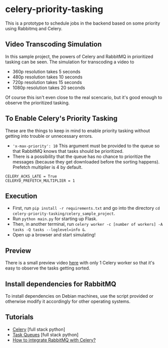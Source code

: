 # celery-priority-tasking
This is a prototype to schedule jobs in the backend based on some priority using Rabbitmq and Celery.

## Video Transcoding Simulation
In this sample project, the powers of Celery and RabbitMQ in prioritized tasking can be seen. The simulation for transcoding a video to 
- 360p resolution takes 5 seconds
- 480p resolution takes 10 seconds
- 720p resolution takes 15 seconds
- 1080p resolution takes 20 seconds

Of course this isn't even close to the real scencario, but it's good enough to observe the prioritized tasking.

## To Enable Celery's Priority Tasking
These are the things to keep in mind to enable priority tasking without getting into trouble or unnecessary errors.
- `'x-max-priority': 10` This argument must be provided to the queue so that RabbitMQ knows that tasks should be prioritized.
- There is a possibility that the queue has no chance to prioritize the messages (because they get downloaded before the sorting happens). Prefetch multiplier is 4 by default.
```
CELERY_ACKS_LATE = True
CELERYD_PREFETCH_MULTIPLIER = 1
```

## Execution
- First, run `pip install -r requirements.txt` and go into the directory `cd celery-priority-tasking/celery_sample_project`.
- Run `python main.py` for starting up Flask.
- Then, in another terminal, run `celery worker -c [number of workers] -A tasks -Q tasks --loglevel=info &`.
- Open up a browser and start simulating!

## Preview
There is a small preview video [here](https://youtu.be/nQXO2kjGV9M) with only 1 Celery worker so that it's easy to observe the tasks getting sorted.

## Install dependencies for RabbitMQ
To install dependencies on Debian machines, use the script provided or otherwise modify it accordingly for other operating systems.

## Tutorials
- [Celery](https://www.fullstackpython.com/task-queues.html) [full stack python]
- [Task Queues](https://www.fullstackpython.com/task-queues.html) [full stack python]
- [How to integrate RabbitMQ with Celery?](http://docs.celeryproject.org/en/latest/getting-started/brokers/rabbitmq.html#broker-rabbitmq)
